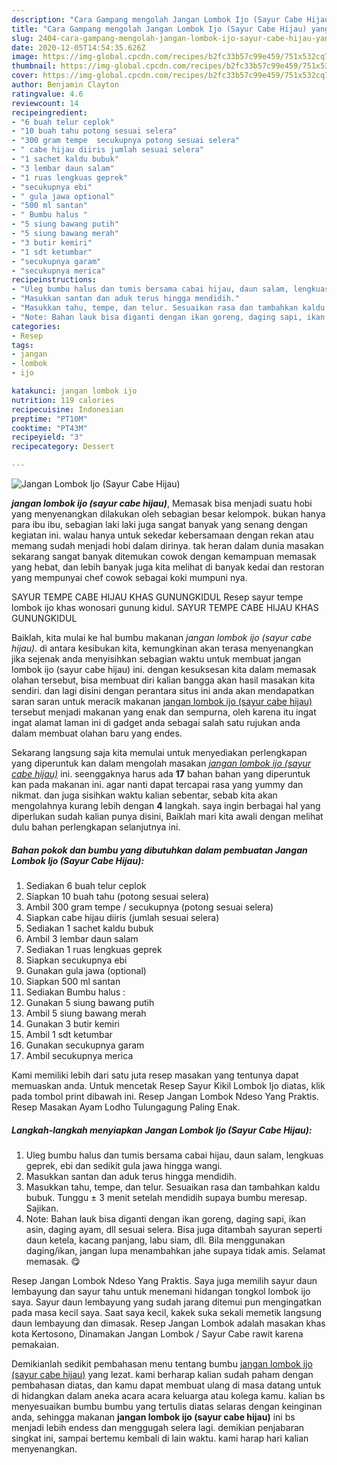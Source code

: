 ```yaml
---
description: "Cara Gampang mengolah Jangan Lombok Ijo (Sayur Cabe Hijau) yang Enak"
title: "Cara Gampang mengolah Jangan Lombok Ijo (Sayur Cabe Hijau) yang Enak"
slug: 2404-cara-gampang-mengolah-jangan-lombok-ijo-sayur-cabe-hijau-yang-enak
date: 2020-12-05T14:54:35.626Z
image: https://img-global.cpcdn.com/recipes/b2fc33b57c99e459/751x532cq70/jangan-lombok-ijo-sayur-cabe-hijau-foto-resep-utama.jpg
thumbnail: https://img-global.cpcdn.com/recipes/b2fc33b57c99e459/751x532cq70/jangan-lombok-ijo-sayur-cabe-hijau-foto-resep-utama.jpg
cover: https://img-global.cpcdn.com/recipes/b2fc33b57c99e459/751x532cq70/jangan-lombok-ijo-sayur-cabe-hijau-foto-resep-utama.jpg
author: Benjamin Clayton
ratingvalue: 4.6
reviewcount: 14
recipeingredient:
- "6 buah telur ceplok"
- "10 buah tahu potong sesuai selera"
- "300 gram tempe  secukupnya potong sesuai selera"
- " cabe hijau diiris jumlah sesuai selera"
- "1 sachet kaldu bubuk"
- "3 lembar daun salam"
- "1 ruas lengkuas geprek"
- "secukupnya ebi"
- " gula jawa optional"
- "500 ml santan"
- " Bumbu halus "
- "5 siung bawang putih"
- "5 siung bawang merah"
- "3 butir kemiri"
- "1 sdt ketumbar"
- "secukupnya garam"
- "secukupnya merica"
recipeinstructions:
- "Uleg bumbu halus dan tumis bersama cabai hijau, daun salam, lengkuas geprek, ebi dan sedikit gula jawa hingga wangi."
- "Masukkan santan dan aduk terus hingga mendidih."
- "Masukkan tahu, tempe, dan telur. Sesuaikan rasa dan tambahkan kaldu bubuk. Tunggu ± 3 menit setelah mendidih supaya bumbu meresap. Sajikan."
- "Note: Bahan lauk bisa diganti dengan ikan goreng, daging sapi, ikan asin, daging ayam, dll sesuai selera. Bisa juga ditambah sayuran seperti daun ketela, kacang panjang, labu siam, dll. Bila menggunakan daging/ikan, jangan lupa menambahkan jahe supaya tidak amis. Selamat memasak. 😋"
categories:
- Resep
tags:
- jangan
- lombok
- ijo

katakunci: jangan lombok ijo 
nutrition: 119 calories
recipecuisine: Indonesian
preptime: "PT10M"
cooktime: "PT43M"
recipeyield: "3"
recipecategory: Dessert

---
```



![Jangan Lombok Ijo (Sayur Cabe Hijau)](https://img-global.cpcdn.com/recipes/b2fc33b57c99e459/751x532cq70/jangan-lombok-ijo-sayur-cabe-hijau-foto-resep-utama.jpg)

<b><i>jangan lombok ijo (sayur cabe hijau)</i></b>, Memasak bisa menjadi suatu hobi yang menyenangkan dilakukan oleh sebagian besar kelompok. bukan hanya para ibu ibu, sebagian laki laki juga sangat banyak yang senang dengan kegiatan ini. walau hanya untuk sekedar kebersamaan dengan rekan atau memang sudah menjadi hobi dalam dirinya. tak heran dalam dunia masakan sekarang sangat banyak ditemukan cowok dengan kemampuan memasak yang hebat, dan lebih banyak juga kita melihat di banyak kedai dan restoran yang mempunyai chef cowok sebagai koki mumpuni nya.

SAYUR TEMPE CABE HIJAU KHAS GUNUNGKIDUL Resep sayur tempe lombok ijo khas wonosari gunung kidul. SAYUR TEMPE CABE HIJAU KHAS GUNUNGKIDUL

Baiklah, kita mulai ke hal bumbu makanan <i>jangan lombok ijo (sayur cabe hijau)</i>. di antara kesibukan kita, kemungkinan akan terasa menyenangkan jika sejenak anda menyisihkan sebagian waktu untuk membuat jangan lombok ijo (sayur cabe hijau) ini. dengan kesuksesan kita dalam memasak olahan tersebut, bisa membuat diri kalian bangga akan hasil masakan kita sendiri. dan lagi disini dengan perantara situs ini anda akan mendapatkan saran saran untuk meracik makanan <u>jangan lombok ijo (sayur cabe hijau)</u> tersebut menjadi makanan yang enak dan sempurna, oleh karena itu ingat ingat alamat laman ini di gadget anda sebagai salah satu rujukan anda dalam membuat olahan baru yang endes.


Sekarang langsung saja kita memulai untuk menyediakan perlengkapan yang diperuntuk kan dalam mengolah masakan <u><i>jangan lombok ijo (sayur cabe hijau)</i></u> ini. seenggaknya harus ada <b>17</b> bahan bahan yang diperuntuk kan pada makanan ini. agar nanti dapat tercapai rasa yang yummy dan nikmat. dan juga sisihkan waktu kalian sebentar, sebab kita akan mengolahnya kurang lebih dengan <b>4</b> langkah. saya ingin berbagai hal yang diperlukan sudah kalian punya disini, Baiklah mari kita awali dengan melihat dulu bahan perlengkapan selanjutnya ini.

<!--inarticleads1-->

##### Bahan pokok dan bumbu yang dibutuhkan dalam pembuatan Jangan Lombok Ijo (Sayur Cabe Hijau):

1. Sediakan 6 buah telur ceplok
1. Siapkan 10 buah tahu (potong sesuai selera)
1. Ambil 300 gram tempe / secukupnya (potong sesuai selera)
1. Siapkan  cabe hijau diiris (jumlah sesuai selera)
1. Sediakan 1 sachet kaldu bubuk
1. Ambil 3 lembar daun salam
1. Sediakan 1 ruas lengkuas geprek
1. Siapkan secukupnya ebi
1. Gunakan  gula jawa (optional)
1. Siapkan 500 ml santan
1. Sediakan  Bumbu halus :
1. Gunakan 5 siung bawang putih
1. Ambil 5 siung bawang merah
1. Gunakan 3 butir kemiri
1. Ambil 1 sdt ketumbar
1. Gunakan secukupnya garam
1. Ambil secukupnya merica


Kami memiliki lebih dari satu juta resep masakan yang tentunya dapat memuaskan anda. Untuk mencetak Resep Sayur Kikil Lombok Ijo diatas, klik pada tombol print dibawah ini. Resep Jangan Lombok Ndeso Yang Praktis. Resep Masakan Ayam Lodho Tulungagung Paling Enak. 

<!--inarticleads2-->

##### Langkah-langkah menyiapkan Jangan Lombok Ijo (Sayur Cabe Hijau):

1. Uleg bumbu halus dan tumis bersama cabai hijau, daun salam, lengkuas geprek, ebi dan sedikit gula jawa hingga wangi.
1. Masukkan santan dan aduk terus hingga mendidih.
1. Masukkan tahu, tempe, dan telur. Sesuaikan rasa dan tambahkan kaldu bubuk. Tunggu ± 3 menit setelah mendidih supaya bumbu meresap. Sajikan.
1. Note: Bahan lauk bisa diganti dengan ikan goreng, daging sapi, ikan asin, daging ayam, dll sesuai selera. Bisa juga ditambah sayuran seperti daun ketela, kacang panjang, labu siam, dll. Bila menggunakan daging/ikan, jangan lupa menambahkan jahe supaya tidak amis. Selamat memasak. 😋


Resep Jangan Lombok Ndeso Yang Praktis. Saya juga memilih sayur daun lembayung dan sayur tahu untuk menemani hidangan tongkol lombok ijo saya. Sayur daun lembayung yang sudah jarang ditemui pun mengingatkan pada masa kecil saya. Saat saya kecil, kakek suka sekali memetik langsung daun lembayung dan dimasak. Resep Jangan Lombok adalah masakan khas kota Kertosono, Dinamakan Jangan Lombok / Sayur Cabe rawit karena pemakaian. 

Demikianlah sedikit pembahasan menu tentang bumbu <u>jangan lombok ijo (sayur cabe hijau)</u> yang lezat. kami berharap kalian sudah paham dengan pembahasan diatas, dan kamu dapat membuat ulang di masa datang untuk di hidangkan dalam aneka acara acara keluarga atau kolega kamu. kalian bs menyesuaikan bumbu bumbu yang tertulis diatas selaras dengan keinginan anda, sehingga makanan <b>jangan lombok ijo (sayur cabe hijau)</b> ini bs menjadi lebih endess dan menggugah selera lagi. demikian penjabaran singkat ini, sampai bertemu kembali di lain waktu. kami harap hari kalian menyenangkan.
